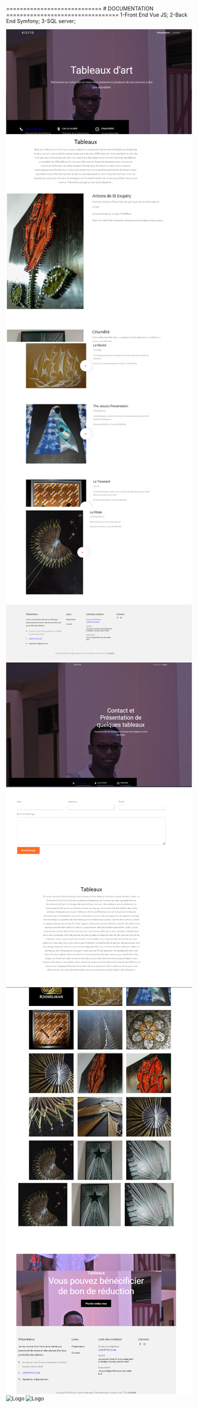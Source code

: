 ============================   # DOCUMENTATION =================================
1-Front End Vue JS;
2-Back End Symfony;
3-SQL server;

![Logo](img-front/img1.png)
![Logo](img-front/img2.png)
![Logo](img-front/img3.png)
![Logo](img-front/img4.png)
![Logo](img-front/img5.png)
![Logo](img-front/img6.png)
![Logo](img-front/img7.png)
![Logo](img-front/img8.png)
![Logo](img-front/img9.png)
![Logo](img-front/img10.png)